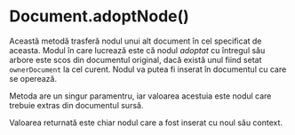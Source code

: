 # Document.adoptNode()

Această metodă trasferă nodul unui alt document în cel specificat de aceasta. Modul în care lucrează este că nodul *adoptat* cu întregul său arbore este scos din documentul original, dacă există unul fiind setat `ownerDocument` la cel curent. Nodul va putea fi inserat în documentul cu care se operează.

Metoda are un singur paramentru, iar valoarea acestuia este nodul care trebuie extras din documentul sursă.

Valoarea returnată este chiar nodul care a fost inserat cu noul său context.
